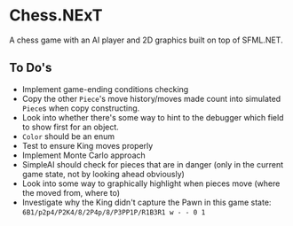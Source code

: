 #	Chess.NExT

A chess game with an AI player and 2D graphics built on top of SFML.NET.

##	To Do's
*	Implement game-ending conditions checking
*	Copy the other `Piece`'s move history/moves made count into simulated `Piece`s when copy constructing.
*	Look into whether there's some way to hint to the debugger which field to show first for an object.
*	`Color` should be an enum
*	Test to ensure King moves properly
*	Implement Monte Carlo approach
*	SimpleAI should check for pieces that are in danger (only in the current game state, not by looking ahead obviously)
*	Look into some way to graphically highlight when pieces move (where the moved from, where to)
*	Investigate why the King didn't capture the Pawn in this game state: `6B1/p2p4/P2K4/8/2P4p/8/P3PP1P/R1B3R1 w - - 0 1`
